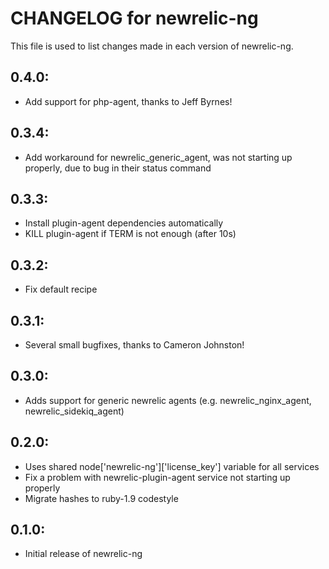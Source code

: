 # CHANGELOG for newrelic-ng

This file is used to list changes made in each version of newrelic-ng.

## 0.4.0:

* Add support for php-agent, thanks to Jeff Byrnes!

## 0.3.4:

* Add workaround for newrelic_generic_agent, was not starting up properly, due to bug in their status command

## 0.3.3:

* Install plugin-agent dependencies automatically
* KILL plugin-agent if TERM is not enough (after 10s)

## 0.3.2:

* Fix default recipe

## 0.3.1:

* Several small bugfixes, thanks to Cameron Johnston!

## 0.3.0:

* Adds support for generic newrelic agents (e.g. newrelic_nginx_agent, newrelic_sidekiq_agent)

## 0.2.0:

* Uses shared node['newrelic-ng']['license_key'] variable for all services
* Fix a problem with newrelic-plugin-agent service not starting up properly
* Migrate hashes to ruby-1.9 codestyle

## 0.1.0:

* Initial release of newrelic-ng
